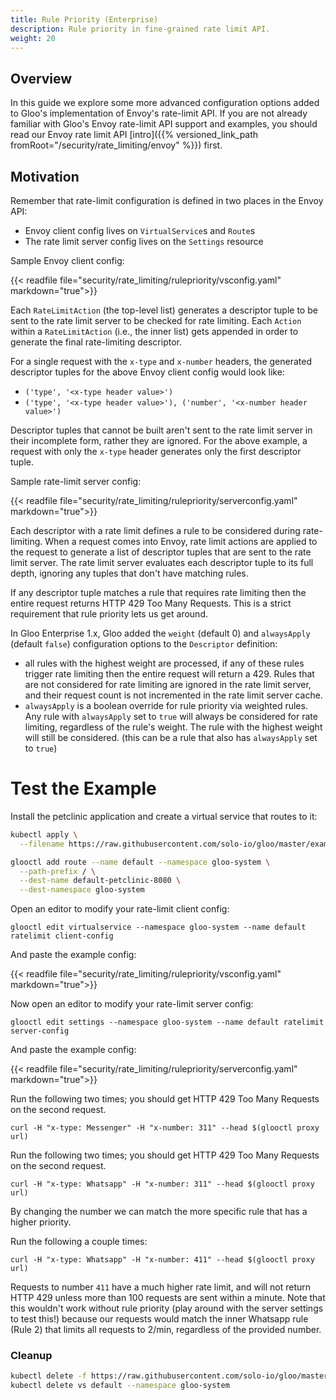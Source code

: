 ```yaml
---
title: Rule Priority (Enterprise)
description: Rule priority in fine-grained rate limit API.
weight: 20
---
```


## Overview

In this guide we explore some more advanced configuration options added to Gloo's implementation of Envoy's rate-limit
API. If you are not already familiar with Gloo's Envoy rate-limit API support and examples, you should read our Envoy
rate limit API [intro]({{% versioned_link_path fromRoot="/security/rate_limiting/envoy" %}}) first.

## Motivation

Remember that rate-limit configuration is defined in two places in the Envoy API:

* Envoy client config lives on `VirtualService`s and `Route`s
* The rate limit server config lives on the `Settings` resource

Sample Envoy client config:

{{< readfile file="security/rate_limiting/rulepriority/vsconfig.yaml" markdown="true">}}

Each `RateLimitAction` (the top-level list) generates a descriptor tuple to be sent to the rate limit server to be
checked for rate limiting. Each `Action` within a `RateLimitAction` (i.e., the inner list) gets appended in order to
generate the final rate-limiting descriptor.

For a single request with the `x-type` and `x-number` headers, the generated descriptor tuples for the above Envoy
client config would look like:

- `('type', '<x-type header value>')`
- `('type', '<x-type header value>'), ('number', '<x-number header value>')`

Descriptor tuples that cannot be built aren't sent to the rate limit server in their incomplete form, rather they are
ignored. For the above example, a request with only the `x-type` header generates only the first descriptor tuple.

Sample rate-limit server config:

{{< readfile file="security/rate_limiting/rulepriority/serverconfig.yaml" markdown="true">}}

Each descriptor with a rate limit defines a rule to be considered during rate-limiting. When a request comes into Envoy,
rate limit actions are applied to the request to generate a list of descriptor tuples that are sent to the rate limit
server. The rate limit server evaluates each descriptor tuple to its full depth, ignoring any tuples that don't have
matching rules.

If any descriptor tuple matches a rule that requires rate limiting then the entire request returns HTTP 429 Too Many 
Requests. This is a strict requirement that rule priority lets us get around.

In Gloo Enterprise 1.x, Gloo added the `weight` (default 0) and `alwaysApply` (default `false`) configuration options
to the `Descriptor` definition:

- all rules with the highest weight are processed, if any of these rules trigger rate limiting then the entire request
will return a 429. Rules that are not considered for rate limiting are ignored in the rate limit server, and their
request count is not incremented in the rate limit server cache.
- `alwaysApply` is a boolean override for rule priority via weighted rules. Any rule with `alwaysApply` set to `true` will
always be considered for rate limiting, regardless of the rule's weight. The rule with the highest weight
will still be considered. (this can be a rule that also has `alwaysApply` set to `true`)

# Test the Example

Install the petclinic application and create a virtual service that routes to it:
```bash
kubectl apply \
  --filename https://raw.githubusercontent.com/solo-io/gloo/master/example/petclinic/petclinic.yaml

glooctl add route --name default --namespace gloo-system \
  --path-prefix / \
  --dest-name default-petclinic-8080 \
  --dest-namespace gloo-system
```

Open an editor to modify your rate-limit client config:
```shell script
glooctl edit virtualservice --namespace gloo-system --name default ratelimit client-config
```
And paste the example config:

{{< readfile file="security/rate_limiting/rulepriority/vsconfig.yaml" markdown="true">}}

Now open an editor to modify your rate-limit server config:
```shell script
glooctl edit settings --namespace gloo-system --name default ratelimit server-config
```

And paste the example config:

{{< readfile file="security/rate_limiting/rulepriority/serverconfig.yaml" markdown="true">}}

Run the following two times; you should get HTTP 429 Too Many Requests on the second request.
```shell script
curl -H "x-type: Messenger" -H "x-number: 311" --head $(glooctl proxy url)
```

Run the following two times; you should get HTTP 429 Too Many Requests on the second request.
```shell script
curl -H "x-type: Whatsapp" -H "x-number: 311" --head $(glooctl proxy url)
```

By changing the number we can match the more specific rule that has a higher priority.

Run the following a couple times:
```shell script
curl -H "x-type: Whatsapp" -H "x-number: 411" --head $(glooctl proxy url)
```

Requests to number `411` have a much higher rate limit, and will not return HTTP 429 unless more than 100 requests are sent within a minute. Note that
this wouldn't work without rule priority (play around with the server settings to test this!) because our requests
would match the inner Whatsapp rule (Rule 2) that limits all requests to 2/min, regardless of the provided number.

### Cleanup

```bash
kubectl delete -f https://raw.githubusercontent.com/solo-io/gloo/master/example/petclinic/petclinic.yaml
kubectl delete vs default --namespace gloo-system
```
